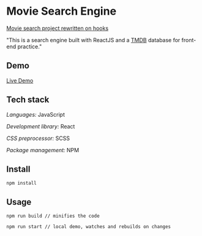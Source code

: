 # Movie Search Engine

[Movie search project rewritten on hooks](https://github.com/silkesssji/movie-search-engine/)

"This is a search engine built with ReactJS and a [TMDB](https://developers.themoviedb.org/) database for front-end practice."

## Demo

[Live Demo](https://silkesssji.github.io/movie-search-engine/)

## Tech stack

*Languages:* JavaScript

*Development library:* React

*CSS preprocessor:* SCSS

*Package management:* NPM

## Install

```
npm install
```

## Usage

```
npm run build // minifies the code

npm run start // local demo, watches and rebuilds on changes
```
